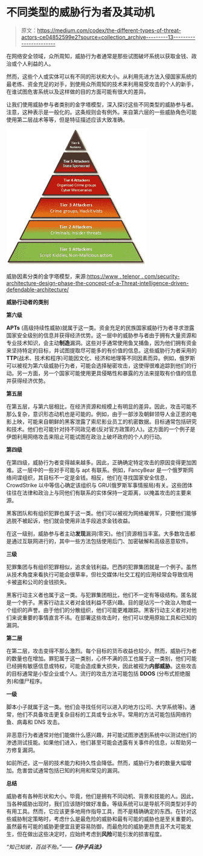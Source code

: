 # 不同类型的威胁行为者及其动机

> 原文：<https://medium.com/codex/the-different-types-of-threat-actors-ce04852599e2?source=collection_archive---------13----------------------->

在网络安全领域，众所周知，威胁行为者通常是那些试图破坏系统以获取金钱、政治或个人利益的人。

然而，这些个人或实体可以有不同的形状和大小。从利用先进方法入侵国家系统的最老练、资金充足的对手，到使用众所周知的技术来利用易受攻击的个人的新手，在谁试图危害系统以及这样做的目的方面可能有很大的差异。

让我们使用威胁参与者类别的金字塔模型，深入探讨这些不同类型的威胁参与者。注意，这种表示是一般化的。这条规则会有例外。来自第六层的一些威胁角色可能使用第二层战术等等，但是特征描述应该大致准确。

![](img/bf8dc3e3d0ae548a43296e046fb44779.png)

威胁因素分类的金字塔模型，来源:[https://www . telenor . com/security-architecture-design-phase-the-concept-of-a-Threat-intelligence-driven-defendable-architecture/](https://www.telenor.com/security-architecture-design-phase-the-concept-of-a-threat-intelligence-driven-defendable-architecture/)

**威胁行动者的类别**

**第六级**

**APTs** (高级持续性威胁)就属于这一类。资金充足的民族国家威胁行为者寻求泄露国家安全级别的信息并获得经济优势。这一层中的威胁参与者由于拥有大量资源和专业技术知识，会主动**制造**漏洞。这些对手通常使用鱼叉捕鱼，因为他们拥有资金来坚持特定的目标，并试图提取尽可能多的有价值的信息。这些威胁行为者采用的**TTP**(战术、技术和程序)可能因文化、经济和地理等不同因素而异。例如，俄罗斯可以被视为第六级威胁行为者，可能会选择秘密攻击，这使得很难追踪到他们的行动。另一方面，另一个国家可能使用更具侵略性和暴露的方法来提取有价值的信息并获得经济优势。

**第五层**

在第五层，与第六层相比，在经济资源和规模上有明显的差异。因此，攻击可能不那么复杂，意识形态动机也是可能的。例如，由于一部涉及朝鲜领导人金正恩的电影上映，可能来自朝鲜的黑客泄露了索尼影业员工的机密数据。目标通常包括研究和技术。他们也可能针对持不同政见者(反对官方政策的人)。这方面的一个例子是伊朗利用网络攻击来阻止可能试图在政治上破坏政府的个人的行动。

**第四级**

在第四级，威胁行为者变得越来越多。因此，正确确定特定攻击的原因变得更加困难。这一层中的一些对手可能与 apt 有联系。例如，FancyBear 是一个俄罗斯网络间谍组织，其目标不一定是金钱。相反，他们在寻找国家安全信息，CrowdStrike 以中等信心确定该组织与 GRU(俄罗斯军事情报局)有关。这些团体往往在法律和政治上与同他们有联系的实体保持一定距离，以掩盖攻击的主要来源。

黑客团队和有组织犯罪也属于这一类。他们可以被视为网络雇佣军，只要他们能够逃脱不被起诉，他们就会使用非法手段追求金钱收益。

在这一级别，威胁参与者主动**发现**漏洞(零天)。他们资源相当丰富。大多数攻击都是通过互联网进行的，其中一些方法包括使用后门、加密破解和高级恶意软件。

**三级**

犯罪集团与有组织犯罪相似，追求金钱利益。巴西的犯罪集团就是一个例子。虽然从技术角度来看执行可能会很草率，但社交媒体/社交工程的应用经常会导致信用卡被盗和公司的金钱损失。

黑客行动主义者也属于这一类。与犯罪集团相比，他们不一定有等级结构。匿名就是一个例子。黑客行动主义者对金钱利益不感兴趣。目的是玷污一个政治人物或一个组织的声誉。由于他们的分散组织，他们可能更难跟踪。黑客行动主义者对对他们来说重要的事情直言不讳。在部署这些攻击时，他们可以使用原始工具和已知的漏洞。

**第二层**

在第二层，攻击变得不那么激烈。每个目标的货币收益也较少。然而，威胁行为者的数量也在增加。罪犯属于这一类别，心怀不满的员工也属于这一类别，他们可能已经拥有敏感信息或特权，可能会造成重大损失，因此被视为**内部威胁**。这些攻击的目标通常是小型企业或个人。流行的攻击方法可能包括 **DDOS** (分布式拒绝服务)和僵尸程序。

**一级**

脚本小子就属于这一类。他们会寻找任何可以进入的地方(公司、大学系统等)。通常，他们不具备攻击更复杂目标的工具或专业水平。常用的方法可能包括网络钓鱼、病毒和 DNS 攻击。

非恶意行为者通常对他们能做什么感兴趣，并可能试图渗透到系统中以测试他们的渗透测试技能。如果他们进入，他们甚至可能会透露有关事件的信息，以帮助另一方修复漏洞。

如前所述，这一层的技术能力和持久性会降低。然而，威胁行为者的数量大幅增加。危害尝试通常包括已知的利用和常见的漏洞。

**总结**

威胁者有各种形状和大小。毕竟，他们是拥有不同动机、背景和技能的人。因此，当各种威胁出现时，我们应该随时做好准备。等级系统可以是导航不同类型对手的有用工具。然而，它应该更多地用作指导工具，而不是精确确定的东西。在针对这些威胁制定策略时，考虑什么是最危险的威胁和最有可能的威胁也是至关重要的。虽然最有可能的威胁更便宜且更容易防御，而最危险的威胁更昂贵且不太可能发生，但在做出这些决定时，应始终考虑到**风险**可能引发的损害程度。

*“知己知彼，百战不殆。”——****《孙子兵法》***